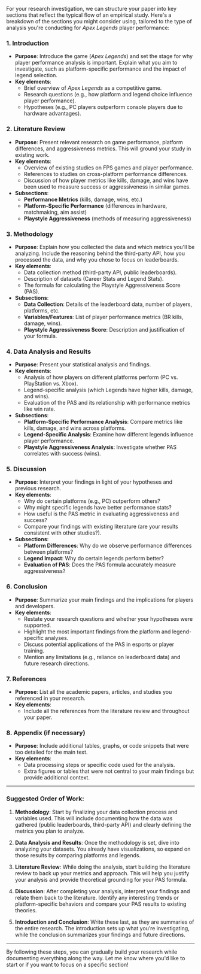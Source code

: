 For your research investigation, we can structure your paper into key sections that reflect the typical flow of an empirical study. Here's a breakdown of the sections you might consider using, tailored to the type of analysis you're conducting for *Apex Legends* player performance:

### 1. **Introduction**
   - **Purpose**: Introduce the game (*Apex Legends*) and set the stage for why player performance analysis is important. Explain what you aim to investigate, such as platform-specific performance and the impact of legend selection.
   - **Key elements**:
     - Brief overview of *Apex Legends* as a competitive game.
     - Research questions (e.g., how platform and legend choice influence player performance).
     - Hypotheses (e.g., PC players outperform console players due to hardware advantages).

### 2. **Literature Review**
   - **Purpose**: Present relevant research on game performance, platform differences, and aggressiveness metrics. This will ground your study in existing work.
   - **Key elements**:
     - Overview of existing studies on FPS games and player performance.
     - References to studies on cross-platform performance differences.
     - Discussion of how player metrics like kills, damage, and wins have been used to measure success or aggressiveness in similar games.
   - **Subsections**:
     - **Performance Metrics** (kills, damage, wins, etc.)
     - **Platform-Specific Performance** (differences in hardware, matchmaking, aim assist)
     - **Playstyle Aggressiveness** (methods of measuring aggressiveness)

### 3. **Methodology**
   - **Purpose**: Explain how you collected the data and which metrics you'll be analyzing. Include the reasoning behind the third-party API, how you processed the data, and why you chose to focus on leaderboards.
   - **Key elements**:
     - Data collection method (third-party API, public leaderboards).
     - Description of datasets (Career Stats and Legend Stats).
     - The formula for calculating the Playstyle Aggressiveness Score (PAS).
   - **Subsections**:
     - **Data Collection**: Details of the leaderboard data, number of players, platforms, etc.
     - **Variables/Features**: List of player performance metrics (BR kills, damage, wins).
     - **Playstyle Aggressiveness Score**: Description and justification of your formula.

### 4. **Data Analysis and Results**
   - **Purpose**: Present your statistical analysis and findings.
   - **Key elements**:
     - Analysis of how players on different platforms perform (PC vs. PlayStation vs. Xbox).
     - Legend-specific analysis (which Legends have higher kills, damage, and wins).
     - Evaluation of the PAS and its relationship with performance metrics like win rate.
   - **Subsections**:
     - **Platform-Specific Performance Analysis**: Compare metrics like kills, damage, and wins across platforms.
     - **Legend-Specific Analysis**: Examine how different legends influence player performance.
     - **Playstyle Aggressiveness Analysis**: Investigate whether PAS correlates with success (wins).

### 5. **Discussion**
   - **Purpose**: Interpret your findings in light of your hypotheses and previous research.
   - **Key elements**:
     - Why do certain platforms (e.g., PC) outperform others?
     - Why might specific legends have better performance stats?
     - How useful is the PAS metric in evaluating aggressiveness and success?
     - Compare your findings with existing literature (are your results consistent with other studies?).
   - **Subsections**:
     - **Platform Differences**: Why do we observe performance differences between platforms?
     - **Legend Impact**: Why do certain legends perform better?
     - **Evaluation of PAS**: Does the PAS formula accurately measure aggressiveness?

### 6. **Conclusion**
   - **Purpose**: Summarize your main findings and the implications for players and developers.
   - **Key elements**:
     - Restate your research questions and whether your hypotheses were supported.
     - Highlight the most important findings from the platform and legend-specific analyses.
     - Discuss potential applications of the PAS in esports or player training.
     - Mention any limitations (e.g., reliance on leaderboard data) and future research directions.

### 7. **References**
   - **Purpose**: List all the academic papers, articles, and studies you referenced in your research.
   - **Key elements**:
     - Include all the references from the literature review and throughout your paper.

### 8. **Appendix (if necessary)**
   - **Purpose**: Include additional tables, graphs, or code snippets that were too detailed for the main text.
   - **Key elements**:
     - Data processing steps or specific code used for the analysis.
     - Extra figures or tables that were not central to your main findings but provide additional context.

---

### Suggested Order of Work:
1. **Methodology**: Start by finalizing your data collection process and variables used. This will include documenting how the data was gathered (public leaderboards, third-party API) and clearly defining the metrics you plan to analyze.
   
2. **Data Analysis and Results**: Once the methodology is set, dive into analyzing your datasets. You already have visualizations, so expand on those results by comparing platforms and legends.

3. **Literature Review**: While doing the analysis, start building the literature review to back up your metrics and approach. This will help you justify your analysis and provide theoretical grounding for your PAS formula.

4. **Discussion**: After completing your analysis, interpret your findings and relate them back to the literature. Identify any interesting trends or platform-specific behaviors and compare your PAS results to existing theories.

5. **Introduction and Conclusion**: Write these last, as they are summaries of the entire research. The introduction sets up what you’re investigating, while the conclusion summarizes your findings and future directions.

---

By following these steps, you can gradually build your research while documenting everything along the way. Let me know where you'd like to start or if you want to focus on a specific section!